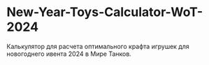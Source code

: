 # New-Year-Toys-Calculator-WoT-2024
Калькулятор для расчета оптимального крафта игрушек для новогоднего ивента 2024 в Мире Танков.
